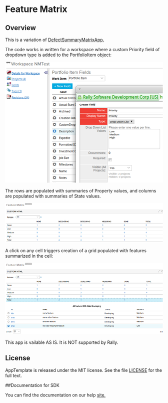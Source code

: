 Feature Matrix
=========================

## Overview
This is a variation of [DefectSummaryMatrixApp.](https://github.com/RallyApps/app-catalog/blob/master/src/apps/defectsummarymatrix/DefectSummaryMatrixApp.js)

The code works in written for a workspace where a custom Priority field of dropdown type is added to the PortfolioItem object:

![](pic0.png)

The rows are populated with summaries of Property values, and columns are populated with summaries of State values.

![](pic1.png)

A click on any cell triggers creation of a grid populated with features summarized in the cell:

![](pic2.png)

This app is vailable AS IS. It is NOT supported by Rally.

## License

AppTemplate is released under the MIT license.  See the file [LICENSE](./LICENSE) for the full text.

##Documentation for SDK

You can find the documentation on our help [site.](https://help.rallydev.com/apps/2.0rc3/doc/)
